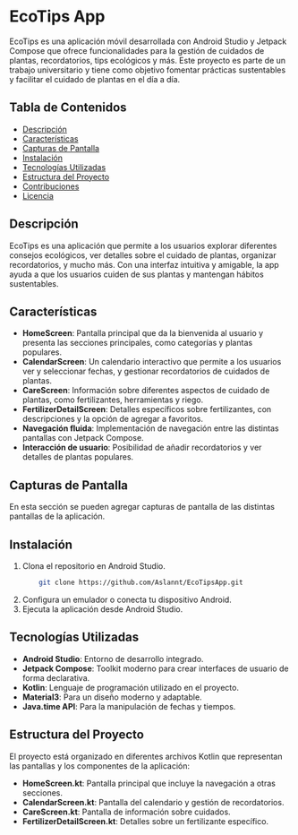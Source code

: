 # EcoTips App

EcoTips es una aplicación móvil desarrollada con Android Studio y Jetpack Compose que ofrece funcionalidades para la gestión de cuidados de plantas, recordatorios, tips ecológicos y más. Este proyecto es parte de un trabajo universitario y tiene como objetivo fomentar prácticas sustentables y facilitar el cuidado de plantas en el día a día.

## Tabla de Contenidos
- [Descripción](#descripción)
- [Características](#características)
- [Capturas de Pantalla](#capturas-de-pantalla)
- [Instalación](#instalación)
- [Tecnologías Utilizadas](#tecnologías-utilizadas)
- [Estructura del Proyecto](#estructura-del-proyecto)
- [Contribuciones](#contribuciones)
- [Licencia](#licencia)

## Descripción
EcoTips es una aplicación que permite a los usuarios explorar diferentes consejos ecológicos, ver detalles sobre el cuidado de plantas, organizar recordatorios, y mucho más. Con una interfaz intuitiva y amigable, la app ayuda a que los usuarios cuiden de sus plantas y mantengan hábitos sustentables.

## Características
- **HomeScreen**: Pantalla principal que da la bienvenida al usuario y presenta las secciones principales, como categorías y plantas populares.
- **CalendarScreen**: Un calendario interactivo que permite a los usuarios ver y seleccionar fechas, y gestionar recordatorios de cuidados de plantas.
- **CareScreen**: Información sobre diferentes aspectos de cuidado de plantas, como fertilizantes, herramientas y riego.
- **FertilizerDetailScreen**: Detalles específicos sobre fertilizantes, con descripciones y la opción de agregar a favoritos.
- **Navegación fluida**: Implementación de navegación entre las distintas pantallas con Jetpack Compose.
- **Interacción de usuario**: Posibilidad de añadir recordatorios y ver detalles de plantas populares.

## Capturas de Pantalla
En esta sección se pueden agregar capturas de pantalla de las distintas pantallas de la aplicación.

## Instalación
1. Clona el repositorio en Android Studio.
   ```bash
       git clone https://github.com/Aslannt/EcoTipsApp.git
   ```
3. Configura un emulador o conecta tu dispositivo Android.
4. Ejecuta la aplicación desde Android Studio.

## Tecnologías Utilizadas
- **Android Studio**: Entorno de desarrollo integrado.
- **Jetpack Compose**: Toolkit moderno para crear interfaces de usuario de forma declarativa.
- **Kotlin**: Lenguaje de programación utilizado en el proyecto.
- **Material3**: Para un diseño moderno y adaptable.
- **Java.time API**: Para la manipulación de fechas y tiempos.

## Estructura del Proyecto
El proyecto está organizado en diferentes archivos Kotlin que representan las pantallas y los componentes de la aplicación:

- **HomeScreen.kt**: Pantalla principal que incluye la navegación a otras secciones.
- **CalendarScreen.kt**: Pantalla del calendario y gestión de recordatorios.
- **CareScreen.kt**: Pantalla de información sobre cuidados.
- **FertilizerDetailScreen.kt**: Detalles sobre un fertilizante específico.

